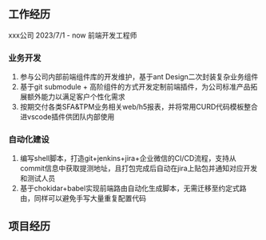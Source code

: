 
## 工作经历
xxx公司          2023/7/1 - now       前端开发工程师       
### 业务开发
1. 参与公司内部前端组件库的开发维护，基于ant Design二次封装复杂业务组件
2. 基于git submodule + 高阶组件的方式开发定制前端插件，为公司标准产品拓展额外能力以满足客户个性化需求
3. 按期交付各类SFA&TPM业务相关web/h5报表，并将常用CURD代码模板整合进vscode插件供团队内部使用
### 自动化建设
1. 编写shell脚本，打造git+jenkins+jira+企业微信的CI/CD流程，支持从commit信息中获取提测地址，且打包完成后自动在jira上贴包并通知对应开发和测试人员
2. 基于chokidar+babel实现前端路由自动化生成脚本，无需迁移至约定式路由，同样可以避免手写大量重复配置代码

## 项目经历